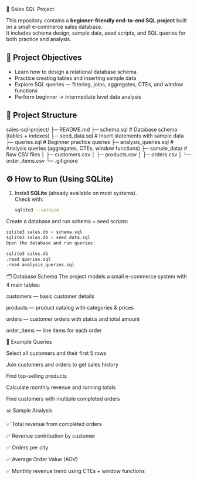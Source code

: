 🛒 Sales SQL Project 

This repository contains a **beginner-friendly end-to-end SQL project** built on a small e-commerce sales database.  
It includes schema design, sample data, seed scripts, and SQL queries for both practice and analysis.



## 📌 Project Objectives
- Learn how to design a relational database schema  
- Practice creating tables and inserting sample data  
- Explore SQL queries — filtering, joins, aggregates, CTEs, and window functions  
- Perform beginner → intermediate level data analysis  



## 📂 Project Structure
sales-sql-project/
├─ README.md
├─ schema.sql # Database schema (tables + indexes)
├─ seed_data.sql # Insert statements with sample data
├─ queries.sql # Beginner practice queries
├─ analysis_queries.sql # Analysis queries (aggregates, CTEs, window functions)
├─ sample_data/ # Raw CSV files
│ ├─ customers.csv
│ ├─ products.csv
│ ├─ orders.csv
│ └─ order_items.csv
└─ .gitignore


## ⚙️ How to Run (Using SQLite)
1. Install **SQLite** (already available on most systems).  
   Check with:  
   ```bash
   sqlite3 --version
   
Create a database and run schema + seed scripts:
```bash
sqlite3 sales.db < schema.sql
sqlite3 sales.db < seed_data.sql
Open the database and run queries:

sqlite3 sales.db
.read queries.sql
.read analysis_queries.sql
```


🗂️ Database Schema
The project models a small e-commerce system with 4 main tables:

customers — basic customer details

products — product catalog with categories & prices

orders — customer orders with status and total amount

order_items — line items for each order



🔎 Example Queries

Select all customers and their first 5 rows

Join customers and orders to get sales history

Find top-selling products

Calculate monthly revenue and running totals

Find customers with multiple completed orders


📊 Sample Analysis

✅ Total revenue from completed orders

✅ Revenue contribution by customer

✅ Orders per city

✅ Average Order Value (AOV)

✅ Monthly revenue trend using CTEs + window functions

